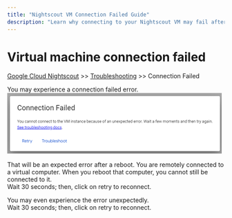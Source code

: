 ```yaml
---
title: "Nightscout VM Connection Failed Guide"
description: "Learn why connecting to your Nightscout VM may fail after a reboot on Google Cloud and how to recover—wait 30 seconds, then click 'Retry' to reconnect successfully."
---
```


# Virtual machine connection failed
[Google Cloud Nightscout](../) >> [Troubleshooting](./GCNS/Troubleshooting.md) >> Connection Failed  
  
You may experience a connection failed error.  
![ConnectionFailed](./images/ConnectionFailed.png)  
  
That will be an expected error after a reboot.  You are remotely connected to a virtual computer.  When you reboot that computer, you cannot still be connected to it.  
Wait 30 seconds;  then, click on retry to reconnect.  

You may even experience the error unexpectedly.  
Wait 30 seconds;  then, click on retry to reconnect.  
  
